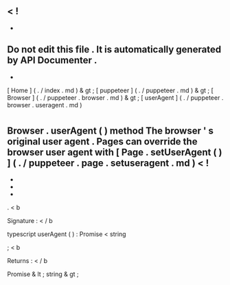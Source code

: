 <
!
-
-
Do
not
edit
this
file
.
It
is
automatically
generated
by
API
Documenter
.
-
-
>
[
Home
]
(
.
/
index
.
md
)
&
gt
;
[
puppeteer
]
(
.
/
puppeteer
.
md
)
&
gt
;
[
Browser
]
(
.
/
puppeteer
.
browser
.
md
)
&
gt
;
[
userAgent
]
(
.
/
puppeteer
.
browser
.
useragent
.
md
)
#
#
Browser
.
userAgent
(
)
method
The
browser
'
s
original
user
agent
.
Pages
can
override
the
browser
user
agent
with
[
Page
.
setUserAgent
(
)
]
(
.
/
puppeteer
.
page
.
setuseragent
.
md
)
<
!
-
-
-
-
>
.
<
b
>
Signature
:
<
/
b
>
typescript
userAgent
(
)
:
Promise
<
string
>
;
<
b
>
Returns
:
<
/
b
>
Promise
&
lt
;
string
&
gt
;
